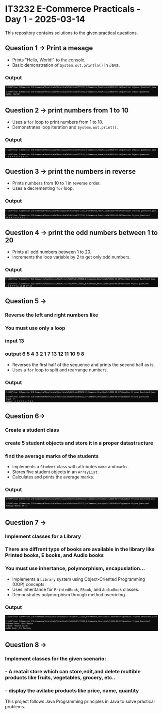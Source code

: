 # IT3232 E-Commerce Practicals - Day 1 - 2025-03-14

This repository contains solutions to the given practical questions.

## Question 1 -> Print a mesage
- Prints "Hello, World!" to the console.
- Basic demonstration of `System.out.println()` in Java.
### Output
![Output](./Question%201/Output1.png) 

## Question 2 -> print numbers from 1 to 10
- Uses a `for` loop to print numbers from 1 to 10.
- Demonstrates loop iteration and `System.out.print()`.
### Output
![Output](./Question%202/Output2.png) 

## Question 3 -> print the numbers in reverse
- Prints numbers from 10 to 1 in reverse order.
- Uses a decrementing `for` loop.
### Output
![Output](./Question%203/Output3.png) 

## Question 4 -> print the odd numbers between 1 to 20
- Prints all odd numbers between 1 to 20.
- Increments the loop variable by 2 to get only odd numbers.
### Output
![Output](./Question%204/Output4.png) 

## Question 5 -> 
### Reverse the left and right numbers like
### You must use only a loop
### input 13
### output 6 5 4 3 2 1 7 13 12 11 10 9 8

- Reverses the first half of the sequence and prints the second half as is.
- Uses a `for` loop to split and rearrange numbers.
### Output
![Output](./Question%205/Output5.png) 

## Question 6->

### Create a student class
### create 5 student objects and store it in a proper datastructure
### find the average marks of the students

- Implements a `Student` class with attributes `name` and `marks`.
- Stores five student objects in an `ArrayList`.
- Calculates and prints the average marks.
### Output
![Output](./Question%206/Output6.png) 

## Question 7 -> 
### Implement classes for a Library
### There are diffrent type of books are available in the library like Printed books, E books, and Audio books
### You must use inhertance, polymorphism, encapuslation...

- Implements a `Library` system using Object-Oriented Programming (OOP) concepts.
- Uses inheritance for `PrintedBook`, `EBook`, and `AudioBook` classes.
- Demonstrates polymorphism through method overriding.
### Output
![Output](./Question%207/Output7.png) 

## Question 8 ->
### Implement classes for the given scenario:
### 	- A reatail store which can store,edit,and delete multible products like fruits, vegetables, grocery, etc..
###	- display the avilabe products like price, name,	quantity

This project follows Java Programming principles in Java to solve practical problems.
